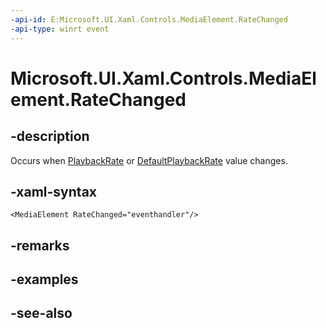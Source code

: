 ```yaml
---
-api-id: E:Microsoft.UI.Xaml.Controls.MediaElement.RateChanged
-api-type: winrt event
---
```


<!-- Event syntax
public event Windows.UI.Xaml.Media.RateChangedRoutedEventHandler RateChanged
-->

# Microsoft.UI.Xaml.Controls.MediaElement.RateChanged

## -description
Occurs when [PlaybackRate](mediaelement_playbackrate.md) or [DefaultPlaybackRate](mediaelement_defaultplaybackrate.md) value changes.

## -xaml-syntax
```xaml
<MediaElement RateChanged="eventhandler"/>
```


## -remarks

## -examples

## -see-also
